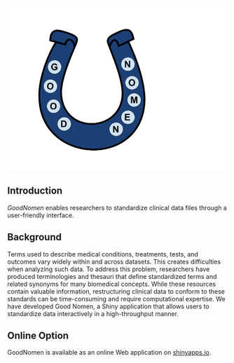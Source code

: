 ![GoodNomen logo](logo.png)

## Introduction

*GoodNomen* enables researchers to standardize clinical data files through a user-friendly interface.

## Background
Terms used to describe medical conditions, treatments, tests, and outcomes vary widely within and across datasets. This creates difficulties when analyzing such data. To address this problem, researchers have produced terminologies and thesauri that define standardized terms and related synonyms for many biomedical concepts. While these resources contain valuable information, restructuring clinical data to conform to these standards can be time-consuming and require computational expertise. We have developed Good Nomen, a Shiny application that allows users to standardize data interactively in a high-throughput manner.

## Online Option
GoodNomen is available as an online Web application on [shinyapps.io](https://parkerac.shinyapps.io/shiny_app/).
